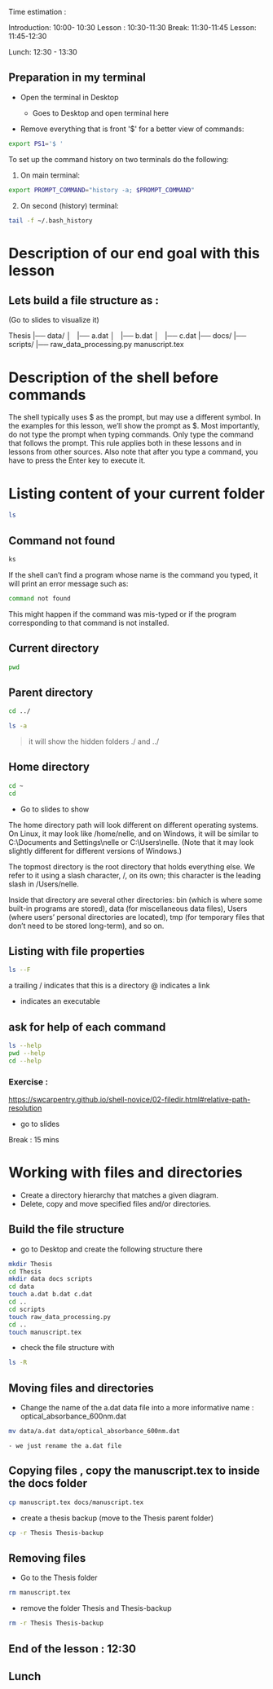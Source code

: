 
Time estimation : 

Introduction: 10:00- 10:30
Lesson : 10:30-11:30
Break: 11:30-11:45
Lesson: 11:45-12:30

Lunch: 12:30 - 13:30

## Preparation in my terminal

- Open the terminal in Desktop 
    - Goes to Desktop and open terminal here

- Remove everything that is front '$' for a better view of commands:

```bash
export PS1='$ '
```

To set up the command history on two terminals do the following:

1. On main terminal:
```bash
export PROMPT_COMMAND="history -a; $PROMPT_COMMAND"
```
2. On second (history) terminal:
```bash
tail -f ~/.bash_history
```
# Description of our end goal with this lesson 

## Lets build a file structure as :

(Go to slides to visualize it)

Thesis
|── data/
│   |── a.dat
│   |── b.dat
│   |── c.dat
|── docs/
|── scripts/
      |── raw_data_processing.py
manuscript.tex


# Description of the shell before commands
The shell typically uses $ as the prompt, but may use a different symbol. In the examples for this lesson, we’ll show the prompt as $. Most importantly, do not type the prompt when typing commands. Only type the command that follows the prompt. This rule applies both in these lessons and in lessons from other sources. Also note that after you type a command, you have to press the Enter key to execute it.

# Listing content of your current folder 

```bash
ls
```

## Command not found

```bash
ks
```
 If the shell can’t find a program whose name is the command you typed, it will print an error message such as:

 ```bash
 command not found
 ```
This might happen if the command was mis-typed or if the program corresponding to that command is not installed.

## Current directory

```bash
pwd
```

## Parent directory

```bash
cd ../
```

```bash
ls -a 
```
> it will show the hidden folders ./ and ../

## Home directory 

```bash
cd ~ 
cd 
```

- Go to slides to show 


The home directory path will look different on different operating systems. On Linux, it may look like /home/nelle, and on Windows, it will be similar to C:\Documents and Settings\nelle or C:\Users\nelle. (Note that it may look slightly different for different versions of Windows.) 

The topmost directory is the root directory that holds everything else. We refer to it using a slash character, /, on its own; this character is the leading slash in /Users/nelle.

Inside that directory are several other directories: bin (which is where some built-in programs are stored), data (for miscellaneous data files), Users (where users’ personal directories are located), tmp (for temporary files that don’t need to be stored long-term), and so on.

## Listing with file properties 

```bash
ls --F
```

a trailing / indicates that this is a directory
@ indicates a link
* indicates an executable

## ask for help of each command

```bash
ls --help
pwd --help
cd --help 
```

### Exercise : 
https://swcarpentry.github.io/shell-novice/02-filedir.html#relative-path-resolution

- go to slides 

Break : 15 mins

# Working with files and directories 

- Create a directory hierarchy that matches a given diagram.
- Delete, copy and move specified files and/or directories.


## Build the file structure

- go to Desktop and create the following structure there

```bash
mkdir Thesis
cd Thesis
mkdir data docs scripts
cd data
touch a.dat b.dat c.dat 
cd ..
cd scripts
touch raw_data_processing.py
cd ..
touch manuscript.tex
```

- check the file structure with 

```bash
ls -R
```


## Moving files and directories

- Change the name of the a.dat data file into a more informative name : optical_absorbance_600nm.dat 

```bash
mv data/a.dat data/optical_absorbance_600nm.dat
```
    - we just rename the a.dat file 

## Copying files , copy the manuscript.tex to inside the docs folder

```bash
cp manuscript.tex docs/manuscript.tex
```
- create a thesis backup (move to the Thesis parent folder)

```bash
cp -r Thesis Thesis-backup
```

## Removing files

- Go to the Thesis folder

```bash
rm manuscript.tex
```
- remove the folder Thesis and Thesis-backup 

```bash
rm -r Thesis Thesis-backup
```

## End of the lesson : 12:30 

## Lunch 
